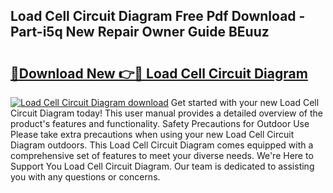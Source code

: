 ## Load Cell Circuit Diagram Free Pdf Download - Part-i5q New Repair Owner Guide BEuuz

# <h2><a href="http://dfj9xdz.blite.top/?on=Load+Cell+Circuit+Diagram">🔗Download New 👉🔴 Load Cell Circuit Diagram</a></h2>

[![Load Cell Circuit Diagram download](https://i.imgur.com/lujVjoI.png)](http://dfj9xdz.blite.top/?on=Load+Cell+Circuit+Diagram)
Get started with your new Load Cell Circuit Diagram today! This user manual provides a detailed overview of the product's features and functionality. Safety Precautions for Outdoor Use Please take extra precautions when using your new Load Cell Circuit Diagram outdoors. This Load Cell Circuit Diagram comes equipped with a comprehensive set of features to meet your diverse needs. We're Here to Support You Load Cell Circuit Diagram. Our team is dedicated to assisting you with any questions or concerns.
